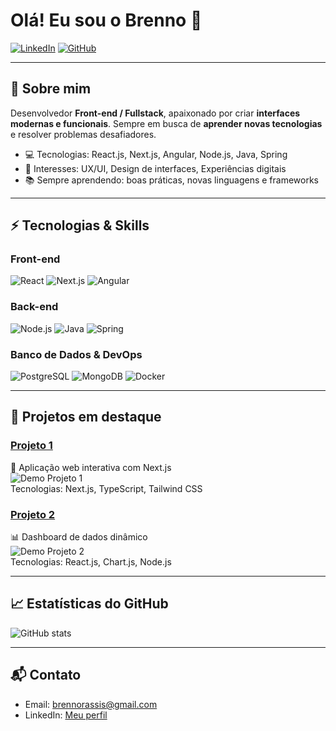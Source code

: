 # Olá! Eu sou o Brenno 👋

[![LinkedIn](https://img.shields.io/badge/LinkedIn-Brenno-blue?style=for-the-badge&logo=linkedin)](https://www.linkedin.com/in/seulinkedin)
[![GitHub](https://img.shields.io/badge/GitHub-Brenno-black?style=for-the-badge&logo=github)](https://github.com/seuusuario)

---

## 🌟 Sobre mim
Desenvolvedor **Front-end / Fullstack**, apaixonado por criar **interfaces modernas e funcionais**. Sempre em busca de **aprender novas tecnologias** e resolver problemas desafiadores.

- 💻 Tecnologias: React.js, Next.js, Angular, Node.js, Java, Spring  
- 🎨 Interesses: UX/UI, Design de interfaces, Experiências digitais  
- 📚 Sempre aprendendo: boas práticas, novas linguagens e frameworks  

---

## ⚡ Tecnologias & Skills

### Front-end
![React](https://img.shields.io/badge/React-61DAFB?style=for-the-badge&logo=react&logoColor=black)
![Next.js](https://img.shields.io/badge/Next.js-000000?style=for-the-badge&logo=next.js&logoColor=white)
![Angular](https://img.shields.io/badge/Angular-DD0031?style=for-the-badge&logo=angular&logoColor=white)

### Back-end
![Node.js](https://img.shields.io/badge/Node.js-339933?style=for-the-badge&logo=node.js&logoColor=white)
![Java](https://img.shields.io/badge/Java-007396?style=for-the-badge&logo=java&logoColor=white)
![Spring](https://img.shields.io/badge/Spring-6DB33F?style=for-the-badge&logo=spring&logoColor=white)

### Banco de Dados & DevOps
![PostgreSQL](https://img.shields.io/badge/PostgreSQL-316192?style=for-the-badge&logo=postgresql&logoColor=white)
![MongoDB](https://img.shields.io/badge/MongoDB-47A248?style=for-the-badge&logo=mongodb&logoColor=white)
![Docker](https://img.shields.io/badge/Docker-2496ED?style=for-the-badge&logo=docker&logoColor=white)

---

## 📂 Projetos em destaque

### [Projeto 1](https://github.com/seuusuario/projeto1)  
🚀 Aplicação web interativa com Next.js  
![Demo Projeto 1](https://media.giphy.com/media/26xBukhQyNL2bMJgY/giphy.gif)  
Tecnologias: Next.js, TypeScript, Tailwind CSS

### [Projeto 2](https://github.com/seuusuario/projeto2)  
📊 Dashboard de dados dinâmico  
![Demo Projeto 2](https://media.giphy.com/media/xT0xeJpnrWC4XWblEk/giphy.gif)  
Tecnologias: React.js, Chart.js, Node.js

---

## 📈 Estatísticas do GitHub
![GitHub stats](https://github-readme-stats.vercel.app/api?username=seuusuario&show_icons=true&theme=radical)

---

## 📬 Contato
- Email: brennorassis@gmail.com  
- LinkedIn: [Meu perfil](https://www.linkedin.com/in/seulinkedin](https://www.linkedin.com/in/brennorodriguesassis/))
